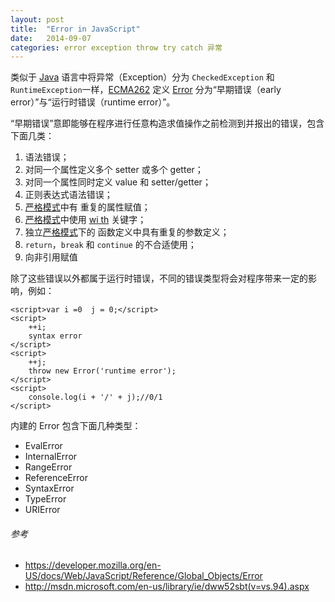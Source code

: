 ```yaml
---
layout: post
title:  "Error in JavaScript"
date:   2014-09-07
categories: error exception throw try catch 异常
---
```



类似于 [Java](http://zh.wikipedia.org/wiki/Java) 语言中将异常（Exception）分为 `CheckedException` 和 `RuntimeException`一样，[ECMA262](http://www.ecma-international.org/publications/standards/Ecma-262.htm) 定义 [Error](http://www.ecma-international.org/ecma-262/5.1/#sec-16) 分为“早期错误（early error）”与“运行时错误（runtime error）”。

“早期错误”意即能够在程序进行任意构造求值操作之前检测到并报出的错误，包含下面几类：

 1. 语法错误；
 2. 对同一个属性定义多个 setter 或多个 getter；
 3. 对同一个属性同时定义 value 和 setter/getter；
 4. 正则表达式语法错误；
 5. [严格模式](http://www.ecma-international.org/ecma-262/5.1/#sec-10.1.1)中有 重复的属性赋值；
 6. [严格模式](http://www.ecma-international.org/ecma-262/5.1/#sec-10.1.1)中使用 [wi th](http://www.ecma-international.org/ecma-262/5.1/#sec-12.10) 关键字；
 7. 独立[严格模式](http://www.ecma-international.org/ecma-262/5.1/#sec-10.1.1)下的 函数定义中具有重复的参数定义；
 8. `return`，`break` 和 `continue` 的不合适使用；
 9. 向非引用赋值

 除了这些错误以外都属于运行时错误，不同的错误类型将会对程序带来一定的影响，例如：

    
    <script>var i =0  j = 0;</script>
    <script>
        ++i;
        syntax error
    </script>
    <script>
        ++j;
        throw new Error('runtime error');
    </script>
    <script>
        console.log(i + '/' + j);//0/1
    </script>

内建的 Error 包含下面几种类型：

 - EvalError
 - InternalError
 - RangeError
 - ReferenceError
 - SyntaxError
 - TypeError
 - URIError

###### 参考

 - <https://developer.mozilla.org/en-US/docs/Web/JavaScript/Reference/Global_Objects/Error>
 - <http://msdn.microsoft.com/en-us/library/ie/dww52sbt(v=vs.94).aspx>